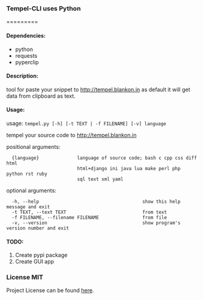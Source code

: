 ### Tempel-CLI uses Python
=========
#### Dependencies:
* python
* requests  
* pyperclip  
  
#### Description:  
tool for paste your snippet to http://tempel.blankon.in as default it will get data from clipboard as text.  

#### Usage:

usage: `tempel.py [-h] [-t TEXT | -f FILENAME] [-v] language`

tempel your source code to http://tempel.blankon.in

positional arguments:  
```
  {language}              language of source code; bash c cpp css diff html
                          html+django ini java lua make perl php python rst ruby
                          sql text xml yaml  
```

optional arguments:  
```
  -h, --help            				          show this help message and exit  
  -t TEXT, --text TEXT  				          from text  
  -f FILENAME, --filename FILENAME                from file  
  -v, --version         				          show program's version number and exit  
```

#### TODO:  
1. Create pypi package  
2. Create GUI app  

### License MIT
Project License can be found [here](LICENSE.md).
